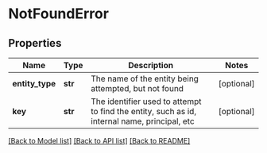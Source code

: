 # NotFoundError

## Properties
Name | Type | Description | Notes
------------ | ------------- | ------------- | -------------
**entity_type** | **str** | The name of the entity being attempted, but not found | [optional] 
**key** | **str** | The identifier used to attempt to find the entity, such as id, internal name, principal, etc    | [optional] 

[[Back to Model list]](../README.md#documentation-for-models) [[Back to API list]](../README.md#documentation-for-api-endpoints) [[Back to README]](../README.md)


